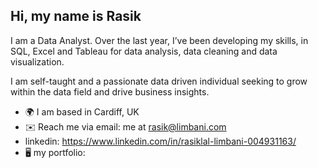 ## Hi, my name is Rasik

I am a Data Analyst. Over the last year, I’ve been developing my skills, in SQL, Excel and Tableau for data analysis, data cleaning and data visualization. 

I am self-taught and a passionate data driven individual seeking to grow within the data field and drive business insights. 

- 🌍 I am based in Cardiff, UK
- ✉️ Reach me via email: me at rasik@limbani.com
- linkedin: https://www.linkedin.com/in/rasiklal-limbani-004931163/
- 🖥️  my portfolio:
